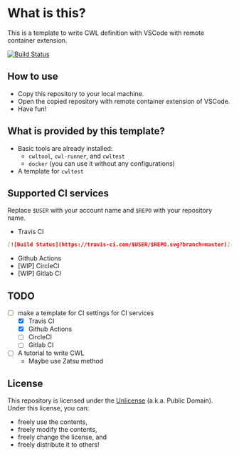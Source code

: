 # What is this?
This is a template to write CWL definition with VSCode with remote container extension.

[![Build Status](https://travis-ci.com/tom-tan/cwl-for-remote-container-template.svg?branch=master)](https://travis-ci.com/tom-tan/cwl-for-remote-container-template)

## How to use
- Copy this repository to your local machine.
- Open the copied repository with remote container extension of VSCode.
- Have fun!

## What is provided by this template?
- Basic tools are already installed:
  - `cwltool`, `cwl-runner`, and `cwltest`
  - `docker` (you can use it without any configurations)
- A template for `cwltest`

## Supported CI services
Replace `$USER` with your account name and `$REPO` with your repository name.
- Travis CI
```markdown
[![Build Status](https://travis-ci.com/$USER/$REPO.svg?branch=master)](https://travis-ci.com/$USER/$REPO)
```
- Github Actions
- [WIP] CircleCI
- [WIP] Gitlab CI



## TODO
- [ ] make a template for CI settings for CI services
  - [x] Travis CI
  - [x] Github Actions
  - [ ] CircleCI
  - [ ] Gitlab CI
- [ ] A tutorial to write CWL
  - Maybe use Zatsu method

## License
This repository is licensed under the [Unlicense](LICENSE) (a.k.a. Public Domain).
Under this license, you can:
- freely use the contents,
- freely modify the contents,
- freely change the license, and
- freely distribute it to others!

